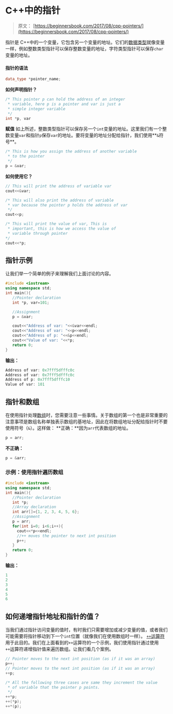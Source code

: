 # C++中的指针

> 原文： [https://beginnersbook.com/2017/08/cpp-pointers/](https://beginnersbook.com/2017/08/cpp-pointers/)

指针是 C++中的一个变量，它包含另一个变量的地址。它们的[数据类型](https://beginnersbook.com/2017/08/cpp-data-types/)就像变量一样，例如整数类型指针可以保存整数变量的地址，字符类型指针可以保存`char`变量的地址。

#### 指针的语法

```cpp
data_type *pointer_name;
```

**如何声明指针？**

```cpp
/* This pointer p can hold the address of an integer 
 * variable, here p is a pointer and var is just a
 * simple integer variable
 */
int *p, var
```

**赋值**
如上所述，整数类型指针可以保存另一个`int`变量的地址。这里我们有一个整数变量`var`和指针`p`保存`var`的地址。要将变量的地址分配给指针，我们使用**`&`符号**。

```cpp
/* This is how you assign the address of another variable
 * to the pointer
 */
p = &var;
```

**如何使用它？**

```cpp
// This will print the address of variable var
cout<<&var;    

/* This will also print the address of variable
 * var because the pointer p holds the address of var
 */
cout<<p;    

/* This will print the value of var, This is 
 * important, this is how we access the value of
 * variable through pointer
*/
cout<<*p; 

```

## 指针示例

让我们举一个简单的例子来理解我们上面讨论的内容。

```cpp
#include <iostream>
using namespace std;
int main(){
   //Pointer declaration
   int *p, var=101;

   //Assignment
   p = &var;

   cout<<"Address of var: "<<&var<<endl;
   cout<<"Address of var: "<<p<<endl;
   cout<<"Address of p: "<<&p<<endl;
   cout<<"Value of var: "<<*p;
   return 0;
}
```

**输出：**

```cpp
Address of var: 0x7fff5dfffc0c
Address of var: 0x7fff5dfffc0c
Address of p: 0x7fff5dfffc10
Value of var: 101
```

## 指针和数组

在使用指针处理[数组](https://beginnersbook.com/2017/08/cpp-arrays/)时，您需要注意一些事情。关于数组的第一个也是非常重要的注意事项是数组名称单独表示数组的基地址，因此在将数组地址分配给指针时不要使用符号（`&`）。这样做：
**正确：**因为`arr`代表数组的地址。

```cpp
p = arr;
```

**不正确：**

```cpp
p = &arr;
```

### 示例：使用指针遍历数组

```cpp
#include <iostream>
using namespace std;
int main(){
   //Pointer declaration
   int *p;
   //Array declaration
   int arr[]={1, 2, 3, 4, 5, 6};
   //Assignment
   p = arr;
   for(int i=0; i<6;i++){
     cout<<*p<<endl;
     //++ moves the pointer to next int position
     p++;
   }
   return 0;
}
```

**输出：**

```cpp
1
2
3
4
5
6

```

## 如何递增指针地址和指针的值？

当我们通过指针访问变量的值时，有时我们只需要增加或减少变量的值，或者我们可能需要将指针移动到下一个`int`位置（就像我们在使用数组时一样）。 [`++`运算符](https://beginnersbook.com/2017/08/cpp-operators/)用于此目的。我们在上面看到的`++`运算符的一个示例，我们使用指针通过使用`++`运算符递增指针值来遍历数组。让我们看几个案例。

```cpp
// Pointer moves to the next int position (as if it was an array)
p++; 
// Pointer moves to the next int position (as if it was an array)   
++p;   

/* All the following three cases are same they increment the value 
 * of variable that the pointer p points.
 */
++*p;   
++(*p); 
++*(p); 

```